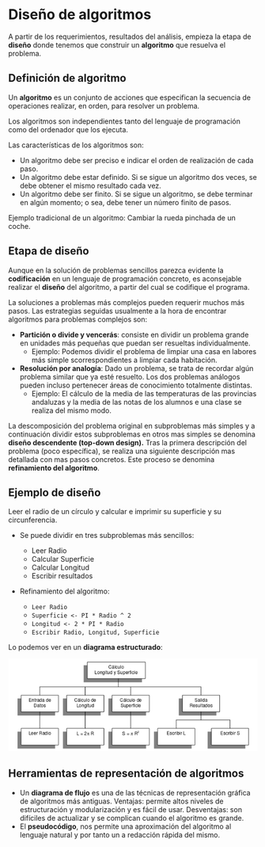 # Diseño de algoritmos

A partir de los requerimientos, resultados del análisis, empieza la etapa de **diseño** donde tenemos que construir un **algoritmo** que resuelva el problema.

## Definición de algoritmo

Un **algoritmo** es un conjunto de acciones que especifican la secuencia de operaciones realizar, en orden, para resolver un problema.

Los algoritmos son independientes tanto del lenguaje de programación como del ordenador que los ejecuta. 

Las características de los algoritmos son:

* Un algoritmo debe ser preciso e indicar el orden de realización de cada paso.
* Un algoritmo debe estar definido. Si se sigue un algoritmo dos veces, se debe
obtener el mismo resultado cada vez.
* Un algoritmo debe ser finito. Si se sigue un algoritmo, se debe terminar en
algún momento; o sea, debe tener un número finito de pasos.

Ejemplo tradicional de un algoritmo: Cambiar la rueda pinchada de un coche.

## Etapa de diseño

Aunque en la solución de problemas sencillos parezca evidente la **codificación** en un lenguaje de programación concreto, es aconsejable realizar el **diseño** del algoritmo, a partir del cual se codifique el programa.

La soluciones a problemas más complejos pueden requerir muchos más pasos. Las estrategias seguidas usualmente a la hora de encontrar algoritmos para problemas complejos son:

* **Partición o divide y vencerás**: consiste en dividir un problema grande en unidades más pequeñas que puedan ser resueltas individualmente. 
	* Ejemplo: Podemos dividir el problema de limpiar una casa en labores más simple scorrespondientes a limpiar cada habitación.
* **Resolución por analogía**: Dado un problema, se trata de recordar algún problema similar que ya esté resuelto. Los dos problemas análogos pueden incluso pertenecer áreas de conocimiento totalmente distintas.
	* Ejemplo: El cálculo de la media de las temperaturas de las provincias andaluzas y la media de las notas de los alumnos e una clase se realiza del mismo modo.

La descomposición del problema original en subproblemas más simples y a continuación dividir estos subproblemas en otros mas simples se denomina **diseño descendente (top-down design).**
Tras la primera descripción del problema (poco específica), se realiza una
siguiente descripción mas detallada con mas pasos concretos. Este proceso se denomina
**refinamiento del algoritmo**.

## Ejemplo de diseño

Leer el radio de un círculo y calcular e imprimir su superficie y su circunferencia.

* Se puede dividir en tres subproblemas más sencillos:

	* Leer Radio
	* Calcular Superficie
	* Calcular Longitud
	* Escribir resultados

* Refinamiento del algoritmo:

	* `Leer Radio`
	* `Superficie <- PI * Radio ^ 2`
	* `Longitud <- 2 * PI * Radio`
	* `Escribir Radio, Longitud, Superficie`

Lo podemos ver en un **diagrama estructurado**:

![diseño](img/algoritmo.png)

## Herramientas de representación de algoritmos

* Un **diagrama de flujo** es una de las técnicas de representación gráfica de
algoritmos más antiguas. Ventajas: permite altos niveles de estructuración y modularización y es fácil de usar. Desventajas: son difíciles de actualizar y se complican cuando el algoritmo es grande.
* El **pseudocódigo**, nos permite una aproximación del algoritmo al lenguaje natural y por tanto un a redacción rápida del mismo.
